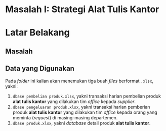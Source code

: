 Masalah I: Strategi Alat Tulis Kantor
================

# Latar Belakang

## Masalah

## Data yang Digunakan

Pada *folder* ini kalian akan menemukan tiga buah *files* berformat
`.xlsx`, yakni:

1.  `dbase pembelian produk.xlsx`, yakni transaksi harian pembelian
    produk **alat tulis kantor** yang dilakukan tim *office* kepada
    *supplier*.
2.  `dbase pengeluaran produk.xlsx`, yakni transaksi harian pemberian
    produk **alat tulis kantor** yang dilakukan tim *office* kepada
    orang yang meminta (*request*) di masing-masing departemen.
3.  `dbase produk.xlsx`, yakni *database* detail produk **alat tulis
    kantor**.
